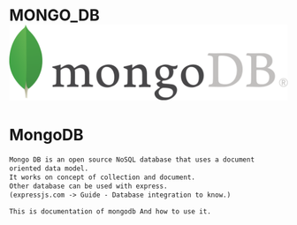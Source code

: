 # MONGO_DB ![](images/mongodb_logo1-76twgcu2dm.png)
# MongoDB
```
Mongo DB is an open source NoSQL database that uses a document oriented data model.
It works on concept of collection and document.
Other database can be used with express.
(expressjs.com -> Guide - Database integration to know.)
```
```
This is documentation of mongodb And how to use it.
```
